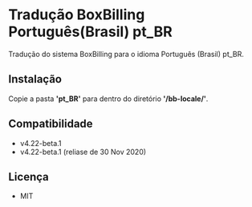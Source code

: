 # Tradução BoxBilling Português(Brasil) pt_BR
<p>Tradução do sistema BoxBilling para o idioma Português (Brasil) pt_BR.</p>

<h2>Instalação</h2>
<p>Copie a pasta <b>'pt_BR'</b> para dentro do diretório <b>'/bb-locale/'</b>.</p>

<h2>Compatibilidade</h2>
<ul>
    <li>v4.22-beta.1</li>
    <li>v4.22-beta.1 (reliase de 30 Nov 2020)</li>
</ul>

<h2>Licença</h2>
<ul>
    <li>MIT</li>
</ul>
